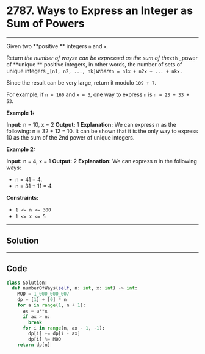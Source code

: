 # 2787. Ways to Express an Integer as Sum of Powers

---

Given two **positive ** integers `n` and `x`.

Return _the number of ways_`n` _can be expressed as the sum of the_`xth` _power of **unique ** positive integers, in other words, the number of sets of unique integers _`[n1, n2, ..., nk]`_where_`n = n1x + n2x + ... + nkx` _._

Since the result can be very large, return it modulo `109 + 7`.

For example, if `n = 160` and `x = 3`, one way to express `n` is `n = 23 + 33 + 53`.

 

**Example 1:**


**Input:** n = 10, x = 2
**Output:** 1
**Explanation:** We can express n as the following: n = 32 + 12 = 10.
It can be shown that it is the only way to express 10 as the sum of the 2nd power of unique integers.


**Example 2:**


**Input:** n = 4, x = 1
**Output:** 2
**Explanation:** We can express n in the following ways:
- n = 41 = 4.
- n = 31 + 11 = 4.


 

**Constraints:**

  * `1 <= n <= 300`
  * `1 <= x <= 5`

---

## Solution



---

## Code
```python
class Solution:
  def numberOfWays(self, n: int, x: int) -> int:
    MOD = 1_000_000_007
    dp = [1] + [0] * n
    for a in range(1, n + 1):
      ax = a**x
      if ax > n:
        break
      for i in range(n, ax - 1, -1):
        dp[i] += dp[i - ax]
        dp[i] %= MOD
    return dp[n]
```

